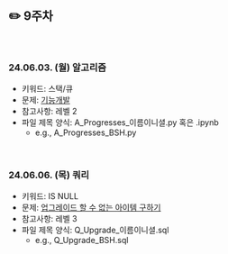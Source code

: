## ✏️ 9주차

</br>

### 24.06.03. (월) 알고리즘
- 키워드: 스택/큐
- 문제: [기능개발](https://school.programmers.co.kr/learn/courses/30/lessons/42586)
- 참고사항: 레벨 2
- 파일 제목 양식: A_Progresses_이름이니셜.py 혹은 .ipynb
  - e.g., A_Progresses_BSH.py


</br>

### 24.06.06. (목) 쿼리
- 키워드: IS NULL
- 문제: [업그레이드 할 수 없는 아이템 구하기](https://school.programmers.co.kr/learn/courses/30/lessons/273712)
- 참고사항: 레벨 3
- 파일 제목 양식: Q_Upgrade_이름이니셜.sql
  - e.g., Q_Upgrade_BSH.sql

</br>
